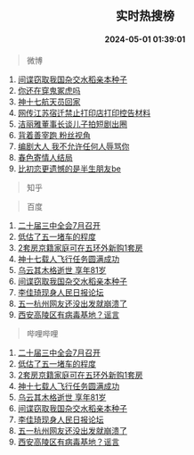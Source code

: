 <div align="center"><h2>实时热搜榜</h2><h4>2024-05-01 01:39:01</h4></div>

> 微博  

1. [间谍窃取我国杂交水稻亲本种子](https://s.weibo.com/weibo?q=%23%E9%97%B4%E8%B0%8D%E7%AA%83%E5%8F%96%E6%88%91%E5%9B%BD%E6%9D%82%E4%BA%A4%E6%B0%B4%E7%A8%BB%E4%BA%B2%E6%9C%AC%E7%A7%8D%E5%AD%90%23&t=31&band_rank=1&Refer=top)<br />
2. [你还在穿鬼冢虎吗](https://s.weibo.com/weibo?q=%23%E4%BD%A0%E8%BF%98%E5%9C%A8%E7%A9%BF%E9%AC%BC%E5%86%A2%E8%99%8E%E5%90%97%23&t=31&band_rank=2&Refer=top)<br />
3. [神十七航天员回家](https://s.weibo.com/weibo?q=%23%E7%A5%9E%E5%8D%81%E4%B8%83%E8%88%AA%E5%A4%A9%E5%91%98%E5%9B%9E%E5%AE%B6%23&t=31&band_rank=3&Refer=top)<br />
4. [网传江苏宿迁禁止打印店打印控告材料](https://s.weibo.com/weibo?q=%23%E7%BD%91%E4%BC%A0%E6%B1%9F%E8%8B%8F%E5%AE%BF%E8%BF%81%E7%A6%81%E6%AD%A2%E6%89%93%E5%8D%B0%E5%BA%97%E6%89%93%E5%8D%B0%E6%8E%A7%E5%91%8A%E6%9D%90%E6%96%99%23&t=31&band_rank=4&Refer=top)<br />
5. [洁丽雅董事长谈儿子拍短剧出圈](https://s.weibo.com/weibo?q=%23%E6%B4%81%E4%B8%BD%E9%9B%85%E8%91%A3%E4%BA%8B%E9%95%BF%E8%B0%88%E5%84%BF%E5%AD%90%E6%8B%8D%E7%9F%AD%E5%89%A7%E5%87%BA%E5%9C%88%23&t=31&band_rank=5&Refer=top)<br />
6. [背着善宰跑 粉丝视角](https://s.weibo.com/weibo?q=%E8%83%8C%E7%9D%80%E5%96%84%E5%AE%B0%E8%B7%91%20%E7%B2%89%E4%B8%9D%E8%A7%86%E8%A7%92&t=31&band_rank=6&Refer=top)<br />
7. [编剧大人 我不允许任何人辱骂你](https://s.weibo.com/weibo?q=%E7%BC%96%E5%89%A7%E5%A4%A7%E4%BA%BA%20%E6%88%91%E4%B8%8D%E5%85%81%E8%AE%B8%E4%BB%BB%E4%BD%95%E4%BA%BA%E8%BE%B1%E9%AA%82%E4%BD%A0&t=31&band_rank=7&Refer=top)<br />
8. [春色寄情人结局](https://s.weibo.com/weibo?q=%E6%98%A5%E8%89%B2%E5%AF%84%E6%83%85%E4%BA%BA%E7%BB%93%E5%B1%80&t=31&band_rank=8&Refer=top)<br />
9. [比初恋更遗憾的是半生朋友be](https://s.weibo.com/weibo?q=%E6%AF%94%E5%88%9D%E6%81%8B%E6%9B%B4%E9%81%97%E6%86%BE%E7%9A%84%E6%98%AF%E5%8D%8A%E7%94%9F%E6%9C%8B%E5%8F%8Bbe&t=31&band_rank=9&Refer=top)<br />

> 知乎  


> 百度  

1. [二十届三中全会7月召开](https://www.baidu.com/s?wd=%E4%BA%8C%E5%8D%81%E5%B1%8A%E4%B8%89%E4%B8%AD%E5%85%A8%E4%BC%9A7%E6%9C%88%E5%8F%AC%E5%BC%80&sa=fyb_news&rsv_dl=fyb_news)<br />
2. [低估了五一堵车的程度](https://www.baidu.com/s?wd=%E4%BD%8E%E4%BC%B0%E4%BA%86%E4%BA%94%E4%B8%80%E5%A0%B5%E8%BD%A6%E7%9A%84%E7%A8%8B%E5%BA%A6&sa=fyb_news&rsv_dl=fyb_news)<br />
3. [2套房京籍家庭可在五环外新购1套房](https://www.baidu.com/s?wd=2%E5%A5%97%E6%88%BF%E4%BA%AC%E7%B1%8D%E5%AE%B6%E5%BA%AD%E5%8F%AF%E5%9C%A8%E4%BA%94%E7%8E%AF%E5%A4%96%E6%96%B0%E8%B4%AD1%E5%A5%97%E6%88%BF&sa=fyb_news&rsv_dl=fyb_news)<br />
4. [神十七载人飞行任务圆满成功](https://www.baidu.com/s?wd=%E7%A5%9E%E5%8D%81%E4%B8%83%E8%BD%BD%E4%BA%BA%E9%A3%9E%E8%A1%8C%E4%BB%BB%E5%8A%A1%E5%9C%86%E6%BB%A1%E6%88%90%E5%8A%9F&sa=fyb_news&rsv_dl=fyb_news)<br />
5. [乌云其木格逝世 享年81岁](https://www.baidu.com/s?wd=%E4%B9%8C%E4%BA%91%E5%85%B6%E6%9C%A8%E6%A0%BC%E9%80%9D%E4%B8%96+%E4%BA%AB%E5%B9%B481%E5%B2%81&sa=fyb_news&rsv_dl=fyb_news)<br />
6. [间谍窃取我国杂交水稻亲本种子](https://www.baidu.com/s?wd=%E9%97%B4%E8%B0%8D%E7%AA%83%E5%8F%96%E6%88%91%E5%9B%BD%E6%9D%82%E4%BA%A4%E6%B0%B4%E7%A8%BB%E4%BA%B2%E6%9C%AC%E7%A7%8D%E5%AD%90&sa=fyb_news&rsv_dl=fyb_news)<br />
7. [李佳琦现身人民日报论坛](https://www.baidu.com/s?wd=%E6%9D%8E%E4%BD%B3%E7%90%A6%E7%8E%B0%E8%BA%AB%E4%BA%BA%E6%B0%91%E6%97%A5%E6%8A%A5%E8%AE%BA%E5%9D%9B&sa=fyb_news&rsv_dl=fyb_news)<br />
8. [五一杭州网友还没出发就崩溃了](https://www.baidu.com/s?wd=%E4%BA%94%E4%B8%80%E6%9D%AD%E5%B7%9E%E7%BD%91%E5%8F%8B%E8%BF%98%E6%B2%A1%E5%87%BA%E5%8F%91%E5%B0%B1%E5%B4%A9%E6%BA%83%E4%BA%86&sa=fyb_news&rsv_dl=fyb_news)<br />
9. [西安高陵区有病毒基地？谣言](https://www.baidu.com/s?wd=%E8%A5%BF%E5%AE%89%E9%AB%98%E9%99%B5%E5%8C%BA%E6%9C%89%E7%97%85%E6%AF%92%E5%9F%BA%E5%9C%B0%EF%BC%9F%E8%B0%A3%E8%A8%80&sa=fyb_news&rsv_dl=fyb_news)<br />

> 哔哩哔哩  

1. [二十届三中全会7月召开](https://www.baidu.com/s?wd=%E4%BA%8C%E5%8D%81%E5%B1%8A%E4%B8%89%E4%B8%AD%E5%85%A8%E4%BC%9A7%E6%9C%88%E5%8F%AC%E5%BC%80&sa=fyb_news&rsv_dl=fyb_news)<br />
2. [低估了五一堵车的程度](https://www.baidu.com/s?wd=%E4%BD%8E%E4%BC%B0%E4%BA%86%E4%BA%94%E4%B8%80%E5%A0%B5%E8%BD%A6%E7%9A%84%E7%A8%8B%E5%BA%A6&sa=fyb_news&rsv_dl=fyb_news)<br />
3. [2套房京籍家庭可在五环外新购1套房](https://www.baidu.com/s?wd=2%E5%A5%97%E6%88%BF%E4%BA%AC%E7%B1%8D%E5%AE%B6%E5%BA%AD%E5%8F%AF%E5%9C%A8%E4%BA%94%E7%8E%AF%E5%A4%96%E6%96%B0%E8%B4%AD1%E5%A5%97%E6%88%BF&sa=fyb_news&rsv_dl=fyb_news)<br />
4. [神十七载人飞行任务圆满成功](https://www.baidu.com/s?wd=%E7%A5%9E%E5%8D%81%E4%B8%83%E8%BD%BD%E4%BA%BA%E9%A3%9E%E8%A1%8C%E4%BB%BB%E5%8A%A1%E5%9C%86%E6%BB%A1%E6%88%90%E5%8A%9F&sa=fyb_news&rsv_dl=fyb_news)<br />
5. [乌云其木格逝世 享年81岁](https://www.baidu.com/s?wd=%E4%B9%8C%E4%BA%91%E5%85%B6%E6%9C%A8%E6%A0%BC%E9%80%9D%E4%B8%96+%E4%BA%AB%E5%B9%B481%E5%B2%81&sa=fyb_news&rsv_dl=fyb_news)<br />
6. [间谍窃取我国杂交水稻亲本种子](https://www.baidu.com/s?wd=%E9%97%B4%E8%B0%8D%E7%AA%83%E5%8F%96%E6%88%91%E5%9B%BD%E6%9D%82%E4%BA%A4%E6%B0%B4%E7%A8%BB%E4%BA%B2%E6%9C%AC%E7%A7%8D%E5%AD%90&sa=fyb_news&rsv_dl=fyb_news)<br />
7. [李佳琦现身人民日报论坛](https://www.baidu.com/s?wd=%E6%9D%8E%E4%BD%B3%E7%90%A6%E7%8E%B0%E8%BA%AB%E4%BA%BA%E6%B0%91%E6%97%A5%E6%8A%A5%E8%AE%BA%E5%9D%9B&sa=fyb_news&rsv_dl=fyb_news)<br />
8. [五一杭州网友还没出发就崩溃了](https://www.baidu.com/s?wd=%E4%BA%94%E4%B8%80%E6%9D%AD%E5%B7%9E%E7%BD%91%E5%8F%8B%E8%BF%98%E6%B2%A1%E5%87%BA%E5%8F%91%E5%B0%B1%E5%B4%A9%E6%BA%83%E4%BA%86&sa=fyb_news&rsv_dl=fyb_news)<br />
9. [西安高陵区有病毒基地？谣言](https://www.baidu.com/s?wd=%E8%A5%BF%E5%AE%89%E9%AB%98%E9%99%B5%E5%8C%BA%E6%9C%89%E7%97%85%E6%AF%92%E5%9F%BA%E5%9C%B0%EF%BC%9F%E8%B0%A3%E8%A8%80&sa=fyb_news&rsv_dl=fyb_news)<br />
